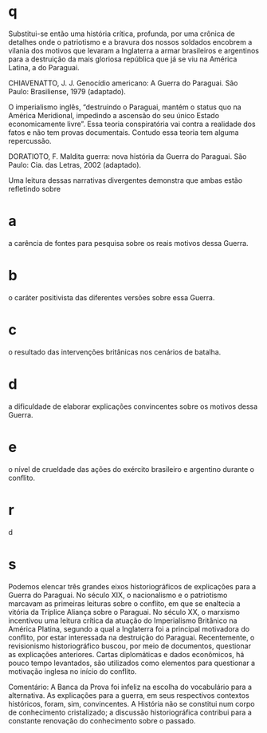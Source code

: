# q
Substitui-se então uma história crítica, profunda, por uma crônica de detalhes onde o patriotismo e a bravura dos nossos soldados encobrem a vilania dos motivos que levaram a Inglaterra a armar brasileiros e argentinos para a destruição da mais gloriosa república que já se viu na América Latina, a do Paraguai.

CHIAVENATTO, J. J. Genocídio americano: A Guerra do Paraguai. São Paulo: Brasiliense, 1979 (adaptado).

O imperialismo inglês, “destruindo o Paraguai, mantém o status quo na América Meridional, impedindo a ascensão do seu único Estado economicamente livre”. Essa teoria conspiratória vai contra a realidade dos fatos e não tem provas documentais. Contudo essa teoria tem alguma repercussão.

DORATIOTO, F. Maldita guerra: nova história da Guerra do Paraguai. São Paulo: Cia. das Letras, 2002 (adaptado).

Uma leitura dessas narrativas divergentes demonstra que ambas estão refletindo sobre

# a
a carência de fontes para pesquisa sobre os reais motivos dessa Guerra.

# b
o caráter positivista das diferentes versões sobre essa Guerra.

# c
o resultado das intervenções britânicas nos cenários de batalha.

# d
a dificuldade de elaborar explicações convincentes sobre os motivos dessa Guerra.

# e
o nível de crueldade das ações do exército brasileiro e argentino durante o conflito.

# r
d

# s
Podemos elencar três grandes eixos historiográficos de explicações para a Guerra do Paraguai. No século XIX, o nacionalismo e o patriotismo marcavam as primeiras leituras sobre o conflito, em que se enaltecia a vitória da Tríplice Aliança sobre o Paraguai. No século XX, o marxismo incentivou uma leitura crítica da atuação do Imperialismo Britânico na América Platina, segundo a qual a Inglaterra foi a principal motivadora do conflito, por estar interessada na destruição do Paraguai. Recentemente, o revisionismo historiográfico buscou, por meio de documentos, questionar as explicações anteriores. Cartas diplomáticas e dados econômicos, há pouco tempo levantados, são utilizados como elementos para questionar a motivação inglesa no início do conflito.

Comentário: A Banca da Prova foi infeliz na escolha do vocabulário para a alternativa. As explicações para a guerra, em seus respectivos contextos históricos, foram, sim, convincentes. A História não se constitui num corpo de conhecimento cristalizado; a discussão historiográfica contribui para a constante renovação do conhecimento sobre o passado.
